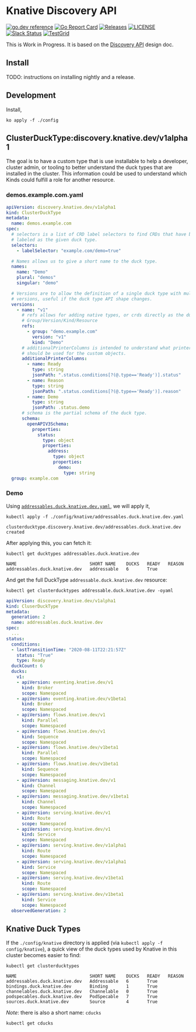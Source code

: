 # Knative Discovery API

[![go.dev reference](https://img.shields.io/badge/go.dev-reference-007d9c?logo=go&logoColor=white)](https://pkg.go.dev/knative.dev/discovery)
[![Go Report Card](https://goreportcard.com/badge/knative.dev/discovery)](https://goreportcard.com/report/knative.dev/discovery)
[![Releases](https://img.shields.io/github/release-pre/knative-sandbox/discovery.svg)](https://github.com/knative-sandbox/discovery/releases)
[![LICENSE](https://img.shields.io/github/license/knative-sandbox/discovery.svg)](https://github.com/knative-sandbox/discovery/blob/master/LICENSE)
[![Slack Status](https://img.shields.io/badge/slack-join_chat-white.svg?logo=slack&style=social)](https://knative.slack.com)
[![TestGrid](https://img.shields.io/badge/testgrid-discovery-informational)](https://testgrid.knative.dev/discovery)

This is Work in Progress. It is based on the [Discovery API](./docs/proposal.md)
design doc.

## Install

TODO: instructions on installing nightly and a release.

## Development

Install, 

```shell script
ko apply -f ./config
```

## ClusterDuckType:discovery.knative.dev/v1alpha1

The goal is to have a custom type that is use installable to help a developer,
cluster admin, or tooling to better understand the duck types that are installed
in the cluster. This information could be used to understand which Kinds could
fulfill a role for another resource.

### demos.example.com.yaml

```yaml
apiVersion: discovery.knative.dev/v1alpha1
kind: ClusterDuckType
metadata:
  name: demos.example.com
spec:
  # selectors is a list of CRD label selectors to find CRDs that have been
  # labeled as the given duck type.
  selectors:
    - labelSelector: "example.com/demo=true"

  # Names allows us to give a short name to the duck type.
  names:
    name: "Demo"
    plural: "demos"
    singular: "demo"

  # Versions are to allow the definition of a single duck type with multiple
  # versions, useful if the duck type API shape changes.
  versions:
    - name: "v1"
      # refs allows for adding native types, or crds directly as the ducks via
      # Group/Version/Kind/Resource
      refs:
        - group: "demo.example.com"
          version: "v1"
          kind: "Demo"
      # additionalPrinterColumns is intended to understand what printer columns
      # should be used for the custom objects.
      additionalPrinterColumns:
        - name: Ready
          type: string
          jsonPath: ".status.conditions[?(@.type=='Ready')].status"
        - name: Reason
          type: string
          jsonPath: ".status.conditions[?(@.type=='Ready')].reason"
        - name: Demo
          type: string
          jsonPath: .status.demo
      # schema is the partial schema of the duck type.
      schema:
        openAPIV3Schema:
          properties:
            status:
              type: object
              properties:
                address:
                  type: object
                  properties:
                    demo:
                      type: string
  group: example.com
```

### Demo

Using [`addressables.duck.knative.dev.yaml`](./config/knative/addressables.duck.knative.dev.yaml), we will apply it,

```shell
kubectl apply -f ./config/knative/addressables.duck.knative.dev.yaml
```

```text
clusterducktype.discovery.knative.dev/addressables.duck.knative.dev created
```

After applying this, you can fetch it:

```shell
kubectl get ducktypes addressables.duck.knative.dev
```

```text
NAME                            SHORT NAME    DUCKS   READY   REASON
addressables.duck.knative.dev   addressable   6       True
```

And get the full DuckType `addressable.duck.knative.dev` resource:

```shell
kubectl get clusterducktypes addressable.duck.knative.dev -oyaml
```

```yaml
apiVersion: discovery.knative.dev/v1alpha1
kind: CluserDuckType
metadata:
  generation: 2
  name: addressables.duck.knative.dev
spec:
  ...
status:
  conditions:
  - lastTransitionTime: "2020-08-11T22:21:57Z"
    status: "True"
    type: Ready
  duckCount: 6
  ducks:
    v1:
    - apiVersion: eventing.knative.dev/v1
      kind: Broker
      scope: Namespaced
    - apiVersion: eventing.knative.dev/v1beta1
      kind: Broker
      scope: Namespaced
    - apiVersion: flows.knative.dev/v1
      kind: Parallel
      scope: Namespaced
    - apiVersion: flows.knative.dev/v1
      kind: Sequence
      scope: Namespaced
    - apiVersion: flows.knative.dev/v1beta1
      kind: Parallel
      scope: Namespaced
    - apiVersion: flows.knative.dev/v1beta1
      kind: Sequence
      scope: Namespaced
    - apiVersion: messaging.knative.dev/v1
      kind: Channel
      scope: Namespaced
    - apiVersion: messaging.knative.dev/v1beta1
      kind: Channel
      scope: Namespaced
    - apiVersion: serving.knative.dev/v1
      kind: Route
      scope: Namespaced
    - apiVersion: serving.knative.dev/v1
      kind: Service
      scope: Namespaced
    - apiVersion: serving.knative.dev/v1alpha1
      kind: Route
      scope: Namespaced
    - apiVersion: serving.knative.dev/v1alpha1
      kind: Service
      scope: Namespaced
    - apiVersion: serving.knative.dev/v1beta1
      kind: Route
      scope: Namespaced
    - apiVersion: serving.knative.dev/v1beta1
      kind: Service
      scope: Namespaced
  observedGeneration: 2
```

## Knative Duck Types

If the `./config/knative` directory is applied (via
`kubectl apply -f config/knative`), a quick view of the duck types used by Knative in this cluster
becomes easier to find:

```shell
kubectl get clusterducktypes
```

```text
NAME                            SHORT NAME    DUCKS   READY   REASON
addressables.duck.knative.dev   Addressable   6       True
bindings.duck.knative.dev       Binding       1       True
channelables.duck.knative.dev   Channelable   0       True
podspecables.duck.knative.dev   PodSpecable   7       True
sources.duck.knative.dev        Source        4       True
```

_Note_: there is also a short name: `cducks`

```shell
kubectl get cducks
``` 